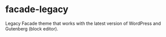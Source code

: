 # facade-legacy
Legacy Facade theme that works with the latest version of WordPress and Gutenberg (block editor).
